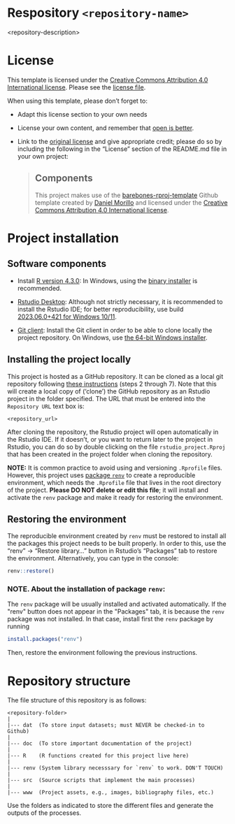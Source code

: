 
# Respository `<repository-name>`

\<repository-description\>

# License

This template is licensed under the [Creative Commons Attribution 4.0
International license](https://creativecommons.org/licenses/by/4.0/).
Please see the [license file](LICENSE.md).

When using this template, please don’t forget to:

- Adapt this license section to your own needs

- License your own content, and remember that [open is
  better](https://choosealicense.com/).

- Link to the [original
  license](https://creativecommons.org/licenses/by/4.0/) and give
  appropriate credit; please do so by including the following in the
  “License” section of the README.md file in your own project:

  > ## Components
  > 
  > This project makes use of the
  > [barebones-rproj-template](https://github.com/DaniMori/barebones-rproj-template)
  > Github template created by [Daniel Morillo](https://github.com/DaniMori)
  > and licensed under the [Creative Commons Attribution 4.0
  > International
  > license](https://creativecommons.org/licenses/by/4.0/).

# Project installation

## Software components

- Install [R version
  4.3.0](https://cran.rstudio.com/bin/windows/base/old/4.3.0/): In
  Windows, using the [binary
  installer](https://cran.rstudio.com/bin/windows/base/old/4.3.0/R-4.3.0-win.exe)
  is recommended.

- [Rstudio
  Desktop](https://www.rstudio.com/products/rstudio/download/#download):
  Although not strictly necessary, it is recommended to install the
  Rstudio IDE; for better reproducibility, use build [2023.06.0+421 for
  Windows
  10/11](https://download1.rstudio.org/electron/windows/RStudio-2023.06.0-421.exe).

- [Git client](https://git-scm.com/download): Install the Git client in
  order to be able to clone locally the project repository. On Windows,
  use [the 64-bit Windows
  installer](https://github.com/git-for-windows/git/releases/download/v2.41.0.windows.1/Git-2.41.0-64-bit.exe).

## Installing the project locally

This project is hosted as a GitHub repository. It can be cloned as a
local git repository following [these
instructions](https://book.cds101.com/using-rstudio-server-to-clone-a-github-repo-as-a-new-project.html#step---2)
(steps 2 through 7). Note that this will create a local copy of
(‘clone’) the GitHub repository as an Rstudio project in the folder
specified. The URL that must be entered into the `Repository URL` text
box is:

```
<repository_url>
```

After cloning the repository, the Rstudio project will open
automatically in the Rstudio IDE. If it doesn’t, or you want to return
later to the project in Rstudio, you can do so by double clicking on the
file `rstudio_project.Rproj` that has been created in the project folder
when cloning the repository.

**NOTE:** It is common practice to avoid using and versioning
`.Rprofile` files. However, this project uses [package
`renv`](https://cran.r-project.org/package=renv) to create a
reproducible environment, which needs the `.Rprofile` file that lives in
the root directory of the project. **Please DO NOT delete or edit this
file**; it will install and activate the `renv` package and make it
ready for restoring the environment.

## Restoring the environment

The reproducible environment created by `renv` must be restored to
install all the packages this project needs to be built properly. In
order to this, use the “renv” -\> “Restore library…” button in Rstudio’s
“Packages” tab to restore the environment. Alternatively, you can type in the
console:

``` r
renv::restore()
```

### NOTE. About the installation of package `renv`:

The `renv` package will be usually installed and activated
automatically. If the "renv" button does not appear in the "Packages" tab, it is
because the `renv` package was not installed. In that case, install first the
`renv` package by running

``` r
install.packages("renv")
```

Then, restore the environment following the previous instructions.

# Repository structure

The file structure of this repository is as follows:

```
<repository-folder>
|
|--- dat  (To store input datasets; must NEVER be checked-in to Github)
|
|--- doc  (To store important documentation of the project)
|
|--- R    (R functions created for this project live here)
|
|--- renv (System library necesssary for `renv` to work. DON'T TOUCH)
|
|--- src  (Source scripts that implement the main processes)
|
|--- www  (Project assets, e.g., images, bibliography files, etc.)
```

Use the folders as indicated to store the different files and generate
the outputs of the processes.
